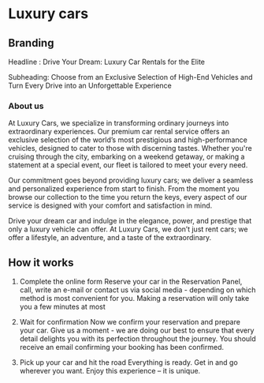 # Luxury cars

## Branding

Headline : Drive Your Dream: Luxury Car Rentals for the Elite

Subheading: Choose from an Exclusive Selection of High-End Vehicles and Turn Every Drive into an Unforgettable Experience

### About us

At Luxury Cars, we specialize in transforming ordinary journeys into extraordinary experiences. Our premium car rental service offers an exclusive selection of the world’s most prestigious and high-performance vehicles, designed to cater to those with discerning tastes. Whether you're cruising through the city, embarking on a weekend getaway, or making a statement at a special event, our fleet is tailored to meet your every need.

Our commitment goes beyond providing luxury cars; we deliver a seamless and personalized experience from start to finish. From the moment you browse our collection to the time you return the keys, every aspect of our service is designed with your comfort and satisfaction in mind.

Drive your dream car and indulge in the elegance, power, and prestige that only a luxury vehicle can offer. At Luxury Cars, we don’t just rent cars; we offer a lifestyle, an adventure, and a taste of the extraordinary.

## How it works

1. Complete the online form
   Reserve your car in the Reservation Panel, call, write an e-mail or contact us via social media - depending on which method is most convenient for you. Making a reservation will only take you a few minutes at most

2. Wait for confirmation
   Now we confirm your reservation and prepare your car. Give us a moment - we are doing our best to ensure that every detail delights you with its perfection throughout the journey. You should receive an email confirming your booking has been confirmed.

3. Pick up your car and hit the road
   Everything is ready. Get in and go wherever you want. Enjoy this experience – it is unique.
